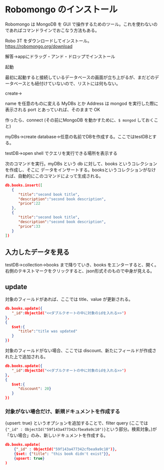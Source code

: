 # Robomongo のインストール

Robomongo は MongoDB を GUI で操作するためのツール。これを使わないのであればコマンドラインでおこなう方法もある。

Robo 3T をダウンロードしてインストール。
https://robomongo.org/download

解答→appにドラッグ・アンド・ドロップでインストール

起動

最初に起動すると接続しているデータベースの画面が立ち上がるが、まだどのデータベースとも紐付けていないので、リストには何もない。

create→

name を任意のものに変える MyDBs とか
Address は mongod を実行した際に表示される port とあっていれば、そのままで OK

作ったら、connect (その前にMongoDB を動かすために、`$ mongod` しておくこと)

myDBs→create database→任意の名前でDBを作成する。ここではtestDBとする。

testDB→open shell でクエリを実行できる場所を表示する

次のコマンドを実行。myDBs という db に対して、books というコレクションを作成し、そこに データをインサートする。booksというコレクションがなければ、自動的にこのコマンドによって生成される。

```json
db.books.insert([  
   {  
      "title":"second book title",
      "description":"second book description",
      "price":22
   },
   {  
      "title":"second book title",
      "description":"second book description",
      "price":33
   }
])
```

## 入力したデータを見る

testDB→collection→books まで降りていき、books をエンターすると、開く。
右側のテキストマークをクリックすると、json形式そのもので中身が見える。

## update

対象のフィールドがあれば、ここでは title、value が更新される。


```json
db.books.update({  
   "_id":ObjectId("<<ダブルクオートの中に対象のidを入れる>>")
},
{  
   $set:{  
      "title":"title was updated"
   }
})

```

対象のフィールドがない場合、ここでは discount、新たにフィールドが作成された上で追加される。

```json
db.books.update({  
   "_id":ObjectId("<<ダブルクオートの中に対象のidを入れる>>")
},
{  
   $set:{
      "discount": 20}
   }
})

```

### 対象がない場合だけ、新規ドキュメントを作成する

{upsert: true} というオプションを追加することで、filter query (ここでは`{"_id" : ObjectId("59f143a477342cfbea9a9c10")}`という部分。検索対象。)が「ない場合」のみ、新しいドキュメントを作成する。

```json
db.books.update(
    {"_id" : ObjectId("59f143a477342cfbea9a9c10")},
    {$set: {"title": "this book didn't exist"}},
    {upsert: true}
)

```



